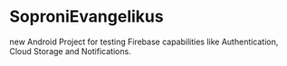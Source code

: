 # SoproniEvangelikus
new Android Project for testing Firebase capabilities like Authentication, Cloud Storage and Notifications.
